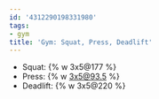 ```yaml
---
id: '4312290198331980'
tags:
- gym
title: 'Gym: Squat, Press, Deadlift'
---
```


- Squat: {% w 3x5@177 %}
- Press: {% w 3x5@93.5 %}
- Deadlift: {% w 3x5@220 %}
